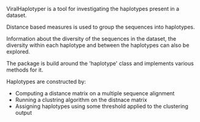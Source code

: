 ViralHaplotyper is a tool for investigating the haplotypes present in a
dataset.

Distance based measures is used to group the sequences into haplotypes.

Information about the diversity of the sequences in the dataset, the diversity
within each haplotype and between the haplotypes can also be explored.

The package is build around the 'haplotype' class and implements various
methods for it.

Haplotypes are constructed by:
 - Computing a distance matrix on a multiple sequence alignment
 - Running a clustring algorithm on the distnace matrix
 - Assigning haplotypes using some threshold applied to the clustering output

